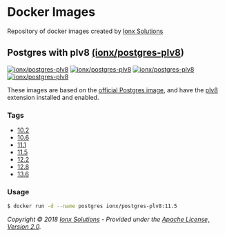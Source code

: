 # Docker Images

Repository of docker images created by [Ionx Solutions](https://www.ionxsolutions.com)

## Postgres with plv8 [(ionx/postgres-plv8](https://hub.docker.com/r/ionx/postgres-plv8))
[![ionx/postgres-plv8][docker-pulls-image]][docker-hub-url]
[![ionx/postgres-plv8][docker-stars-image]][docker-hub-url]
[![ionx/postgres-plv8][docker-automated-image]][docker-hub-url]
[![ionx/postgres-plv8][docker-build-image]][docker-hub-url]

These images are based on the [official Postgres image](https://hub.docker.com/r/_/postgres/), and have the [plv8](https://github.com/plv8/plv8) extension installed and enabled.

### Tags
- [10.2](https://github.com/IonxSolutions/docker-images/tree/master/postgres-plv8/10.2)
- [10.6](https://github.com/IonxSolutions/docker-images/tree/master/postgres-plv8/10.6)
- [11.1](https://github.com/IonxSolutions/docker-images/tree/master/postgres-plv8/11.1)
- [11.5](https://github.com/IonxSolutions/docker-images/tree/master/postgres-plv8/11.5)
- [12.2](https://github.com/IonxSolutions/docker-images/tree/master/postgres-plv8/12.2)
- [12.8](https://github.com/IonxSolutions/docker-images/tree/master/postgres-plv8/12.8)
- [13.6](https://github.com/IonxSolutions/docker-images/tree/master/postgres-plv8/13.6)

### Usage
```bash
$ docker run -d --name postgres ionx/postgres-plv8:11.5
```

_Copyright &copy; 2018 [Ionx Solutions](https://www.ionxsolutions.com) - Provided under the [Apache License, Version 2.0](http://apache.org/licenses/LICENSE-2.0.html)._


[docker-hub-url]: https://hub.docker.com/r/ionx/postgres-plv8/
[docker-pulls-image]: https://img.shields.io/docker/pulls/ionx/postgres-plv8.svg?style=flat-square
[docker-stars-image]: https://img.shields.io/docker/stars/ionx/postgres-plv8.svg?style=flat-square
[docker-automated-image]: https://img.shields.io/docker/automated/ionx/postgres-plv8.svg?style=flat-square
[docker-build-image]: https://img.shields.io/docker/build/ionx/postgres-plv8.svg?style=flat-square
